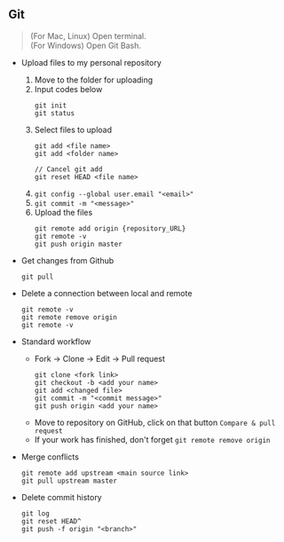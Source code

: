 ## Git

> (For Mac, Linux) Open terminal.<br/>
> (For Windows) Open Git Bash.<br/>

- Upload files to my personal repository
    1. Move to the folder for uploading
    2. Input codes below
        ```
        git init
        git status
        ```
    3. Select files to upload
        ```
        git add <file name>
        git add <folder name>
        
        // Cancel git add
        git reset HEAD <file name>
        ```
    4. `git config --global user.email "<email>"`
    5. `git commit -m "<message>"`
    6. Upload the files
        ```
        git remote add origin {repository_URL}
        git remote -v
        git push origin master
        ```

- Get changes from Github
    ```
    git pull
    ```
- Delete a connection between local and remote
    ```
    git remote -v
    git remote remove origin
    git remote -v
    ```
- Standard workflow
    - Fork → Clone → Edit → Pull request
        ```
        git clone <fork link>
        git checkout -b <add your name>
        git add <changed file>
        git commit -m "<commit message>"
        git push origin <add your name>
        ```
    - Move to repository on GitHub, click on that button `Compare & pull request`
    - If your work has finished, don't forget `git remote remove origin`
    
- Merge conflicts
    ```
    git remote add upstream <main source link>
    git pull upstream master
    ```
- Delete commit history
    ```
    git log
    git reset HEAD^
    git push -f origin "<branch>"
    ```

